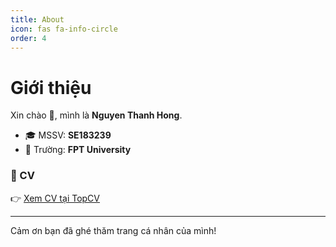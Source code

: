 ```yaml
---
title: About
icon: fas fa-info-circle
order: 4
---
```


# Giới thiệu

Xin chào 👋, mình là **Nguyen Thanh Hong**.  
- 🎓 MSSV: **SE183239**  
- 🏫 Trường: **FPT University**  

### 📄 CV
👉 [Xem CV tại TopCV](https://www.topcv.vn/xem-cv/DFtaBVRTUFsDVFZVUAwECFsEV1VbAlQEVFYCVAaca7)

---

Cảm ơn bạn đã ghé thăm trang cá nhân của mình!

